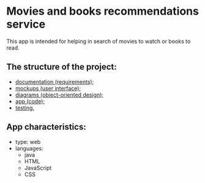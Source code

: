 # Movies and books recommendations service

This app is intended for helping in search of movies to watch or books to read.

## The structure of the project:
- [documentation (requirements);](https://github.com/SneakyElfff/MoviesAndBooksRecommendationsService/tree/main/Documentation)
- [mockups (user interface);](https://github.com/SneakyElfff/MoviesAndBooksRecommendationsService/tree/main/Mockups)
- [diagrams (object-oriented design);](https://github.com/SneakyElfff/MoviesAndBooksRecommendationsService/tree/fe653944651b70a479510b172d3d19fce9f8d327/Diagrams)
- [app (code);](https://github.com/SneakyElfff/MoviesAndBooksRecommendationsService/tree/d2c1dfd8128b3b84f541fd378e7b6b8706777c7f/Code/src/main)
- [testing.](https://github.com/SneakyElfff/MoviesAndBooksRecommendationsService/tree/main/Testing)

## App characteristics:
- type: web
- languages: 
  - java
  - HTML
  - JavaScript
  - CSS
